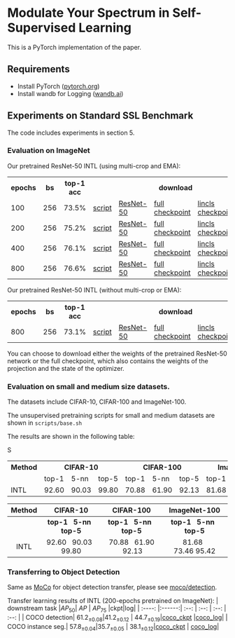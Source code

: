 # Modulate Your Spectrum in Self-Supervised Learning

This is a PyTorch implementation of the paper.

## Requirements
- Install PyTorch ([pytorch.org](http://pytorch.org))
- Install wandb for Logging ([wandb.ai](https://wandb.ai/)) 

## Experiments on Standard SSL Benchmark
The code includes experiments in section 5. 

### Evaluation on ImageNet

Our pretrained ResNet-50 INTL (using multi-crop and EMA):

<table>
  <tr>
    <th>epochs</th>
    <th>bs</th>
    <th>top-1 acc</th>
    <th colspan="5">download</th>
  </tr>
  <tr>
    <td>100</td>
    <td>256</td>
    <td>73.5%</td>
    <td><a href="scripts/intl_ep100_multi-crop_ema.sh">script</a></td>
    <td><a href="https://drive.google.com/file/d/1DZVKlqWaRJ7Xkq9g4rDoVOfClRtIa0Uk/view?usp=drive_link">ResNet-50</a></td>
    <td><a href="https://drive.google.com/file/d/1zemhf-UbzcmpteAB5nKEv7r4dWbYINLP/view?usp=drive_link">full checkpoint</a></td>
    <td><a href="https://drive.google.com/file/d/1khGuJ37B6yEl1ME4Bc9WYikO3Hh8a7vK/view?usp=drive_links">lincls checkpoint</a></td>
    <td><a href="https://drive.google.com/file/d/1y1HEOvlQxkqTfQXikBKOogM-df_EeRQs/view?usp=drive_link">lincls logs</a></td>
  </tr>
  <tr>
    <td>200</td>
    <td>256</td>
    <td>75.2%</td>
    <td><a href="scripts/intl_ep200_multi-crop_ema.sh">script</a></td>
    <td><a href="https://drive.google.com/file/d/1H6i__9IYkX4VYcMILY-8JgHQY1m_aUlP/view?usp=drive_link">ResNet-50</a></td>
    <td><a href="https://drive.google.com/file/d/1MQlwD1Ep6oMCpDrz3T7Ih4DCRe9fwGg3/view?usp=drive_link">full checkpoint</a></td>
    <td><a href="https://drive.google.com/file/d/1WmtWxULXPiTPq_NWTv_ceXGouUCoVAX-/view?usp=drive_link">lincls checkpoint</a></td>
    <td><a href="https://drive.google.com/file/d/1dEflhK2K79GoqPfizDxBUUoNwTDgSAMs/view?usp=drive_link">lincls logs</a></td>
  </tr>
  <tr>
    <td>400</td>
    <td>256</td>
    <td>76.1%</td>
    <td><a href="scripts/intl_ep400_multi-crop_ema.sh">script</a></td>
    <td><a href="https://drive.google.com/file/d/1CsowRCBNL6zTvjXe2PKhVOiDIGP-2to1/view?usp=drive_link">ResNet-50</a></td>
    <td><a href="https://drive.google.com/file/d/1PUoGL0fr-WbtWkbk9gopSr7vO_kA2S9z/view?usp=drive_link">full checkpoint</a></td>
    <td><a href="https://drive.google.com/file/d/1M40oIQFvMYXZCeOMba23fqIUxmYDCQTg/view?usp=drive_link">lincls checkpoint</a></td>
    <td><a href="https://drive.google.com/file/d/1Zl-nQPVzc-MRbs6u26nIaM4YA904blym/view?usp=drive_link">lincls logs</a></td>
  </tr>
  <tr>
    <td>800</td>
    <td>256</td>
    <td>76.6%</td>
    <td><a href="scripts/intl_ep800_multi-crop_ema.sh">script</a></td>
    <td><a href="https://drive.google.com/file/d/1zHZPpHjMKnzwHyOD93cuRO0o8QMbWnxV/view?usp=drive_link">ResNet-50</a></td>
    <td><a href="https://drive.google.com/file/d/1wLN1I4kXJtbmuRH1HKHE5snp6S-MtNLR/view?usp=drive_link">full checkpoint</a></td>
    <td><a href="https://drive.google.com/file/d/1wKeEKcGojfHYhdLh24f8VhmY6ZXuD8Fw/view?usp=drive_link">lincls checkpoint</a></td>
    <td><a href="https://drive.google.com/file/d/1lEDwwr5qbPpQM71loIxXbDx-biCQsDii/view?usp=drive_link">lincls logs</a></td>
  </tr>
</table>

Our pretrained ResNet-50 INTL (without multi-crop or EMA):

<table>
  <tr>
    <th>epochs</th>
    <th>bs</th>
    <th>top-1 acc</th>
    <th colspan="5">download</th>
  </tr>
  <tr>
    <td>800</td>
    <td>256</td>
    <td>73.1%</td>
    <td><a href="scripts/intl_ep800.sh">script</a></td>
    <td><a href="https://drive.google.com/file/d/1wkc1q6Pb-ZOLrBA36TyYsrOQPz8zLKtm/view?usp=drive_link">ResNet-50</a></td>
    <td><a href="https://drive.google.com/file/d/19rpjQkG3op-cclvj5214a3roQZvcUT_c/view?usp=drive_link">full checkpoint</a></td>
    <td><a href="https://drive.google.com/file/d/1MrBE_pwrq1hVKuc2307sqWT30kXvywY2/view?usp=drive_link">lincls checkpoint</a></td>
    <td><a href="https://drive.google.com/file/d/1WAaFPU9i-Riw5y05wpoN-1dasPNc17K6/view?usp=drive_link">lincls logs</a></td>
  </tr>
</table>

You can choose to download either the weights of the pretrained ResNet-50 network or the full checkpoint, which also contains the weights of the projection and the state of the optimizer.

### Evaluation on small and medium size datasets.
The datasets include CIFAR-10, CIFAR-100 and ImageNet-100.

The unsupervised pretraining scripts for small and medium datasets are shown in `scripts/base.sh`

The results are shown in the following table:

<table>
  <tr>
    <th>Method</th>
    <th colspan="3">CIFAR-10</th>
    <th colspan="3">CIFAR-100</th>
    <th colspan="3">ImageNet-100</th>S
  </tr>
  <tr>
    <td> </td>
    <td>top-1</td>
    <td>5-nn</td>
    <td>top-5</td>
    <td>top-1</td>
    <td>5-nn</td>
    <td>top-5</td>
    <td>top-1</td>
    <td>5-nn</td>
    <td>top-5</td>
  </tr>
  <tr>
    <td>INTL</td>
    <td>92.60</td>
    <td>90.03</td>
    <td>99.80</td>
    <td>70.88</td>
    <td>61.90</td>
    <td>92.13</td>
    <td>81.68</td>
    <td>73.46</td>
    <td>95.42</td>
  </tr>
</table>

| Method  |CIFAR-10 | CIFAR-100 | ImageNet-100 | 
| :--------:  |:-------------:| :--: | :--: | 
|   | **top-1** &nbsp; **5-nn** &nbsp; **top-5**|**top-1** &nbsp; **5-nn** &nbsp; **top-5** |**top-1** &nbsp; **5-nn** &nbsp; **top-5**| 
| INTL|  92.60 &nbsp;  90.03 &nbsp; 99.80|  70.88 &nbsp; 61.90 &nbsp;92.13 |81.68 &nbsp;  73.46&nbsp;95.42|


### Transferring to Object Detection
Same as [MoCo](https://github.com/facebookresearch/moco) for object detection transfer, please see [moco/detection](https://github.com/facebookresearch/moco/tree/master/detection).

Transfer learning results of INTL (200-epochs pretrained on ImageNet):
| downstream task |$AP_{50}$| $AP$ | $AP_{75}$ |ckpt|log|
| :----:  |:------:| :--: | :--: | :--: | :--: |
| COCO detection| $61.2_{±0.08}$|$41.2_{±0.12}$ | $44.7_{±0.19}$|[coco_ckpt](https://drive.google.com/file/d/1W9IYeNvNmCDCDK3cSgYLZDogm0c1ijuQ/view?usp=drive_link) |[coco_log](https://drive.google.com/file/d/15dfEx1DG-f8mmQm4wnh8XrMdQE3NvyOa/view?usp=drive_link)|
| COCO instance seg.| $57.8_{±0.04}$|$35.7_{±0.05}$ | $38.1_{±0.12}$|[coco_ckpt](https://drive.google.com/file/d/1W9IYeNvNmCDCDK3cSgYLZDogm0c1ijuQ/view?usp=drive_link) | [coco_log](https://drive.google.com/file/d/15dfEx1DG-f8mmQm4wnh8XrMdQE3NvyOa/view?usp=drive_link)|
